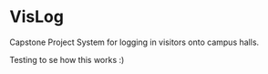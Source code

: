 # VisLog
Capstone Project System for logging in visitors onto campus halls.

Testing to se how this works :)
